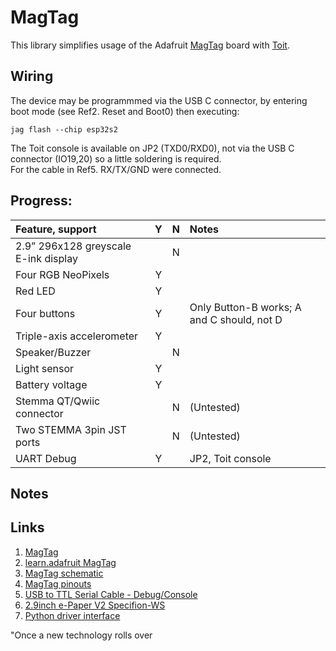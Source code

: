 # MagTag

This library simplifies usage of the Adafruit [MagTag](https://www.adafruit.com/product/4800) board with [Toit](https://toit.io/).  


## Wiring 

The device may be programmmed via the USB C connector, by entering boot mode (see Ref2. Reset and Boot0) then executing:  
```
jag flash --chip esp32s2
```
The Toit console is available on JP2 (TXD0/RXD0), not via the USB C connector (IO19,20) so a little soldering is required.  
For the cable in Ref5. RX/TX/GND were connected.

## Progress:

|  Feature, support  | Y | N |Notes |
| :---      |:-:|:-:|:- |
| 2.9” 296x128 greyscale E-ink display  |  | N | |
| Four RGB NeoPixels | Y | |  |
| Red LED | Y | |  |
| Four buttons | Y |  | Only Button-B works; A and C should, not D
| Triple-axis accelerometer | Y | | 
| Speaker/Buzzer | | N | 
| Light sensor  | Y | | 
| Battery voltage  | Y | | 
| Stemma QT/Qwiic connector |  | N | (Untested)
| Two STEMMA 3pin JST ports | |N | (Untested)
| UART Debug | Y | | JP2, Toit console

## Notes


## Links
1. [MagTag](https://www.adafruit.com/product/4800)
2. [learn.adafruit MagTag](https://learn.adafruit.com/adafruit-magtag)
3. [MagTag schematic](https://learn.adafruit.com/assets/96946)
4. [MagTag pinouts](https://learn.adafruit.com/assets/102127)
5. [USB to TTL Serial Cable - Debug/Console](https://www.adafruit.com/product/954)
6. [2.9inch e-Paper V2 Specifion-WS](https://files.waveshare.com/upload/7/79/2.9inch-e-paper-v2-specification.pdf)
7. [Python driver interface](https://www.waveshare.com/wiki/E-Paper_API_Analysis#Driver_Interface)



"Once a new technology rolls over 